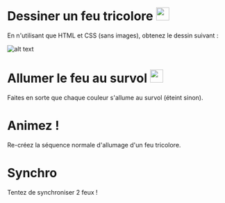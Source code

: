 # Dessiner un feu tricolore <img width='30' src='https://github.com/FabriqueDWWM/HTML-CSS/blob/master/poussin1.png'>

En n'utilisant que HTML et CSS (sans images), obtenez le dessin suivant :

![alt text](https://github.com/FabriqueDWWM/HTML-CSS-Exercices-Avances/blob/main/Feu%20!/Capture1.PNG)

# Allumer le feu au survol <img width='30' src='https://github.com/FabriqueDWWM/HTML-CSS-Exercices-Avances/blob/master/poussin1.png'>

Faites en sorte que chaque couleur s'allume au survol (éteint sinon).

# Animez !

Re-créez la séquence normale d'allumage d'un feu tricolore.

# Synchro

Tentez de synchroniser 2 feux !
